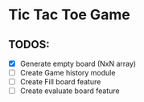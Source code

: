 # Tic Tac Toe Game

## TODOS:
- [x] Generate empty board (NxN array)
- [ ] Create Game history module
- [ ] Create Fill board feature
- [ ] Create evaluate board feature

